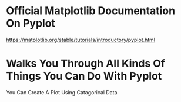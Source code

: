 # Official Matplotlib Documentation On Pyplot
https://matplotlib.org/stable/tutorials/introductory/pyplot.html
# Walks You Through All Kinds Of Things You Can Do With Pyplot

You Can Create A Plot Using Catagorical Data